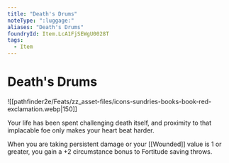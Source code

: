 ```yaml
---
title: "Death's Drums"
noteType: ":luggage:"
aliases: "Death's Drums"
foundryId: Item.LcA1FjSEWgU0028T
tags:
  - Item
---
```


# Death's Drums
![[pathfinder2e/Feats/zz_asset-files/icons-sundries-books-book-red-exclamation.webp|150]]

Your life has been spent challenging death itself, and proximity to that implacable foe only makes your heart beat harder.

When you are taking persistent damage or your [[Wounded]] value is 1 or greater, you gain a +2 circumstance bonus to Fortitude saving throws.
